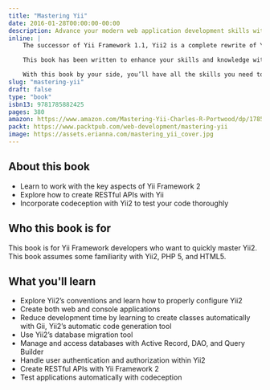 ```yaml
---
title: "Mastering Yii"
date: 2016-01-28T00:00:00-00:00
description: Advance your modern web application development skills with Yii Framework 2
inline: |
    The successor of Yii Framework 1.1, Yii2 is a complete rewrite of Yii Framework, one of the most popular PHP 5 frameworks for making modern web applications. The update embraces the best practices and protocols established with newer versions of PHP, while still maintaining the simple, fast, and extendable behavior found in its predecessor.

    This book has been written to enhance your skills and knowledge with Yii Framework 2. Starting with configuration and how to initialize new projects, you’ll learn how to configure, manage, and use every aspect of Yii2 from Gii, DAO, Query Builder, Active Record, and migrations, to asset manager. You'll also discover how to automatically test your code using codeception.

    With this book by your side, you’ll have all the skills you need to quickly create rich modern web and console applications with Yii2.
slug: "mastering-yii"
draft: false
type: "book"
isbn13: 9781785882425
pages: 380
amazon: https://www.amazon.com/Mastering-Yii-Charles-R-Portwood/dp/1785882422
packt: https://www.packtpub.com/web-development/mastering-yii
image: https://assets.erianna.com/mastering_yii_cover.jpg
---
```

## About this book
- Learn to work with the key aspects of Yii Framework 2
- Explore how to create RESTful APIs with Yii
- Incorporate codeception with Yii2 to test your code thoroughly

## Who this book is for
This book is for Yii Framework developers who want to quickly master Yii2. This book assumes some familiarity with Yii2, PHP 5, and HTML5.

## What you'll learn
- Explore Yii2’s conventions and learn how to properly configure Yii2
- Create both web and console applications
- Reduce development time by learning to create classes automatically with Gii, Yii2’s automatic code generation tool
- Use Yii2’s database migration tool
- Manage and access databases with Active Record, DAO, and Query Builder
- Handle user authentication and authorization within Yii2
- Create RESTful APIs with Yii Framework 2
- Test applications automatically with codeception